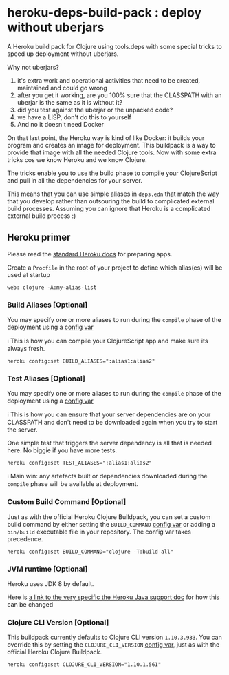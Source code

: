 # heroku-deps-build-pack : deploy without uberjars

A Heroku build pack for Clojure using tools.deps with some special tricks to speed up deployment without uberjars.

Why not uberjars?
1) it's extra work and operational activities that need to be created, maintained and could go wrong
2) after you get it working, are you 100% sure that the CLASSPATH with an uberjar is the same as it is without it?
3) did you test against the uberjar or the unpacked code?
4) we have a LISP, don't do this to yourself
6) And no it doesn't need Docker

On that last point, the Heroku way is kind of like Docker: it builds your program and creates an image for deployment. This buildpack is a way to provide that image with all the needed Clojure tools. Now with some extra tricks cos we know Heroku and we know Clojure.

The tricks enable you to use the build phase to compile your ClojureScript and pull in all the dependencies for your server.

This means that you can use simple aliases in `deps.edn` that match the way that you develop rather than outsouring the build to complicated external build processes. Assuming you can ignore that Heroku is a complicated external build process :)

## Heroku primer

Please read the [standard Heroku docs](https://devcenter.heroku.com/articles/preparing-a-codebase-for-heroku-deployment) for preparing apps.

Create a `Procfile` in the root of your project to define which alias(es) will be used at startup

```
web: clojure -A:my-alias-list
```

### Build Aliases [Optional]

You may specify one or more aliases to run during the `compile` phase of the deployment using a [config var](https://devcenter.heroku.com/articles/config-vars#managing-config-vars)

:information_source: This is how you can compile your ClojureScript app and make sure its always fresh.

```
heroku config:set BUILD_ALIASES=":alias1:alias2"
```

### Test Aliases [Optional]

You may specify one or more aliases to run during the `compile` phase of the deployment using a [config var](https://devcenter.heroku.com/articles/config-vars#managing-config-vars)

:information_source: This is how you can ensure that your server dependencies are on your CLASSPATH and don't need to be downloaded again when you try to start the server.

One simple test that triggers the server dependency is all that is needed here. No biggie if you have more tests.

```
heroku config:set TEST_ALIASES=":alias1:alias2"
```

:information_source: Main win: any artefacts built or dependencies downloaded during the `compile` phase will be available at deployment.

### Custom Build Command [Optional]

Just as with the official Heroku Clojure Buildpack, you can set a custom build command by either setting the `BUILD_COMMAND` [config var](https://devcenter.heroku.com/articles/config-vars#managing-config-vars) or adding a `bin/build` executable file in your repository.
The config var takes precedence.

```
heroku config:set BUILD_COMMAND="clojure -T:build all"
```

### JVM runtime [Optional]

Heroku uses JDK 8 by default.

Here is [a link to the very specific the Heroku Java support doc](https://devcenter.heroku.com/articles/java-support#supported-java-versions) for how this can be changed

### Clojure CLI Version [Optional]

This buildpack currently defaults to Clojure CLI version `1.10.3.933`.
You can override this by setting the `CLOJURE_CLI_VERSION` [config var](https://devcenter.heroku.com/articles/config-vars#managing-config-vars), just as with the official Heroku Clojure Buildpack.

```
heroku config:set CLOJURE_CLI_VERSION="1.10.1.561"
```
